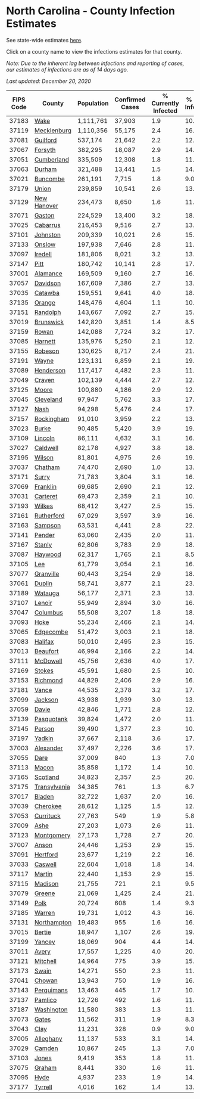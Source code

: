 # North Carolina - County Infection Estimates

See state-wide estimates [here](/infections/us-nc).

Click on a county name to view the infections estimates for that county.

*Note: Due to the inherent lag between infections and reporting of cases, our estimates of infections are as of 14 days ago.*

*Last updated: December 20, 2020*

|   FIPS Code |                       County |   Population |   Confirmed Cases |   % Currently Infected |   % Total Infected |
|-------------|------------------------------|--------------|-------------------|------------------------|--------------------|
|       37183 |                 [Wake](wake) |    1,111,761 |            37,903 |                    1.9 |               10.8 |
|       37119 |   [Mecklenburg](mecklenburg) |    1,110,356 |            55,175 |                    2.4 |               16.3 |
|       37081 |         [Guilford](guilford) |      537,174 |            21,642 |                    2.2 |               12.7 |
|       37067 |           [Forsyth](forsyth) |      382,295 |            18,087 |                    2.9 |               14.8 |
|       37051 |     [Cumberland](cumberland) |      335,509 |            12,308 |                    1.8 |               11.3 |
|       37063 |             [Durham](durham) |      321,488 |            13,441 |                    1.5 |               14.4 |
|       37021 |         [Buncombe](buncombe) |      261,191 |             7,715 |                    1.8 |                9.0 |
|       37179 |               [Union](union) |      239,859 |            10,541 |                    2.6 |               13.8 |
|       37129 |   [New Hanover](new-hanover) |      234,473 |             8,650 |                    1.6 |               11.6 |
|       37071 |             [Gaston](gaston) |      224,529 |            13,400 |                    3.2 |               18.3 |
|       37025 |         [Cabarrus](cabarrus) |      216,453 |             9,516 |                    2.7 |               13.8 |
|       37101 |         [Johnston](johnston) |      209,339 |            10,021 |                    2.6 |               15.1 |
|       37133 |             [Onslow](onslow) |      197,938 |             7,646 |                    2.8 |               11.5 |
|       37097 |           [Iredell](iredell) |      181,806 |             8,021 |                    3.2 |               13.6 |
|       37147 |                 [Pitt](pitt) |      180,742 |            10,141 |                    2.8 |               17.3 |
|       37001 |         [Alamance](alamance) |      169,509 |             9,160 |                    2.7 |               16.9 |
|       37057 |         [Davidson](davidson) |      167,609 |             7,386 |                    2.7 |               13.5 |
|       37035 |           [Catawba](catawba) |      159,551 |             9,641 |                    4.0 |               18.3 |
|       37135 |             [Orange](orange) |      148,476 |             4,604 |                    1.1 |               10.4 |
|       37151 |         [Randolph](randolph) |      143,667 |             7,092 |                    2.7 |               15.8 |
|       37019 |       [Brunswick](brunswick) |      142,820 |             3,851 |                    1.4 |                8.5 |
|       37159 |               [Rowan](rowan) |      142,088 |             7,724 |                    3.2 |               17.4 |
|       37085 |           [Harnett](harnett) |      135,976 |             5,250 |                    2.1 |               12.1 |
|       37155 |           [Robeson](robeson) |      130,625 |             8,717 |                    2.4 |               21.6 |
|       37191 |               [Wayne](wayne) |      123,131 |             6,859 |                    2.1 |               19.3 |
|       37089 |       [Henderson](henderson) |      117,417 |             4,482 |                    2.3 |               11.8 |
|       37049 |             [Craven](craven) |      102,139 |             4,444 |                    2.7 |               12.9 |
|       37125 |               [Moore](moore) |      100,880 |             4,186 |                    2.9 |               12.9 |
|       37045 |       [Cleveland](cleveland) |       97,947 |             5,762 |                    3.3 |               17.6 |
|       37127 |                 [Nash](nash) |       94,298 |             5,476 |                    2.4 |               17.9 |
|       37157 |     [Rockingham](rockingham) |       91,010 |             3,959 |                    2.2 |               13.1 |
|       37023 |               [Burke](burke) |       90,485 |             5,420 |                    3.9 |               19.2 |
|       37109 |           [Lincoln](lincoln) |       86,111 |             4,632 |                    3.1 |               16.2 |
|       37027 |         [Caldwell](caldwell) |       82,178 |             4,927 |                    3.8 |               18.1 |
|       37195 |             [Wilson](wilson) |       81,801 |             4,975 |                    2.6 |               19.6 |
|       37037 |           [Chatham](chatham) |       74,470 |             2,690 |                    1.0 |               13.2 |
|       37171 |               [Surry](surry) |       71,783 |             3,804 |                    3.1 |               16.2 |
|       37069 |         [Franklin](franklin) |       69,685 |             2,690 |                    2.1 |               12.2 |
|       37031 |         [Carteret](carteret) |       69,473 |             2,359 |                    2.1 |               10.2 |
|       37193 |             [Wilkes](wilkes) |       68,412 |             3,427 |                    2.5 |               15.9 |
|       37161 |     [Rutherford](rutherford) |       67,029 |             3,597 |                    3.9 |               16.4 |
|       37163 |           [Sampson](sampson) |       63,531 |             4,441 |                    2.8 |               22.9 |
|       37141 |             [Pender](pender) |       63,060 |             2,435 |                    2.0 |               11.9 |
|       37167 |             [Stanly](stanly) |       62,806 |             3,783 |                    2.9 |               18.8 |
|       37087 |           [Haywood](haywood) |       62,317 |             1,765 |                    2.1 |                8.5 |
|       37105 |                   [Lee](lee) |       61,779 |             3,054 |                    2.1 |               16.7 |
|       37077 |       [Granville](granville) |       60,443 |             3,254 |                    2.9 |               18.0 |
|       37061 |             [Duplin](duplin) |       58,741 |             3,877 |                    2.1 |               23.2 |
|       37189 |           [Watauga](watauga) |       56,177 |             2,371 |                    2.3 |               13.0 |
|       37107 |             [Lenoir](lenoir) |       55,949 |             2,894 |                    3.0 |               16.0 |
|       37047 |         [Columbus](columbus) |       55,508 |             3,207 |                    1.8 |               18.6 |
|       37093 |                 [Hoke](hoke) |       55,234 |             2,466 |                    2.1 |               14.4 |
|       37065 |       [Edgecombe](edgecombe) |       51,472 |             3,003 |                    2.1 |               18.5 |
|       37083 |           [Halifax](halifax) |       50,010 |             2,495 |                    2.3 |               15.8 |
|       37013 |         [Beaufort](beaufort) |       46,994 |             2,166 |                    2.2 |               14.0 |
|       37111 |         [McDowell](mcdowell) |       45,756 |             2,636 |                    4.0 |               17.8 |
|       37169 |             [Stokes](stokes) |       45,591 |             1,680 |                    2.5 |               10.9 |
|       37153 |         [Richmond](richmond) |       44,829 |             2,406 |                    2.9 |               16.7 |
|       37181 |               [Vance](vance) |       44,535 |             2,378 |                    3.2 |               17.3 |
|       37099 |           [Jackson](jackson) |       43,938 |             1,939 |                    3.0 |               13.4 |
|       37059 |               [Davie](davie) |       42,846 |             1,771 |                    2.8 |               12.7 |
|       37139 |     [Pasquotank](pasquotank) |       39,824 |             1,472 |                    2.0 |               11.5 |
|       37145 |             [Person](person) |       39,490 |             1,377 |                    2.3 |               10.6 |
|       37197 |             [Yadkin](yadkin) |       37,667 |             2,118 |                    3.6 |               17.5 |
|       37003 |       [Alexander](alexander) |       37,497 |             2,226 |                    3.6 |               17.5 |
|       37055 |                 [Dare](dare) |       37,009 |               840 |                    1.3 |                7.0 |
|       37113 |               [Macon](macon) |       35,858 |             1,172 |                    1.4 |               10.4 |
|       37165 |         [Scotland](scotland) |       34,823 |             2,357 |                    2.5 |               20.8 |
|       37175 | [Transylvania](transylvania) |       34,385 |               761 |                    1.3 |                6.7 |
|       37017 |             [Bladen](bladen) |       32,722 |             1,637 |                    2.0 |               16.3 |
|       37039 |         [Cherokee](cherokee) |       28,612 |             1,125 |                    1.5 |               12.4 |
|       37053 |       [Currituck](currituck) |       27,763 |               549 |                    1.9 |                5.8 |
|       37009 |                 [Ashe](ashe) |       27,203 |             1,073 |                    2.6 |               11.8 |
|       37123 |     [Montgomery](montgomery) |       27,173 |             1,728 |                    2.7 |               20.7 |
|       37007 |               [Anson](anson) |       24,446 |             1,253 |                    2.9 |               15.9 |
|       37091 |         [Hertford](hertford) |       23,677 |             1,219 |                    2.2 |               16.5 |
|       37033 |           [Caswell](caswell) |       22,604 |             1,018 |                    1.8 |               14.1 |
|       37117 |             [Martin](martin) |       22,440 |             1,153 |                    2.9 |               15.6 |
|       37115 |           [Madison](madison) |       21,755 |               721 |                    2.1 |                9.5 |
|       37079 |             [Greene](greene) |       21,069 |             1,425 |                    2.4 |               21.2 |
|       37149 |                 [Polk](polk) |       20,724 |               608 |                    1.4 |                9.3 |
|       37185 |             [Warren](warren) |       19,731 |             1,012 |                    4.3 |               16.1 |
|       37131 |   [Northampton](northampton) |       19,483 |               955 |                    1.6 |               16.9 |
|       37015 |             [Bertie](bertie) |       18,947 |             1,107 |                    2.6 |               19.0 |
|       37199 |             [Yancey](yancey) |       18,069 |               904 |                    4.4 |               14.7 |
|       37011 |               [Avery](avery) |       17,557 |             1,225 |                    4.0 |               20.8 |
|       37121 |         [Mitchell](mitchell) |       14,964 |               775 |                    3.9 |               15.1 |
|       37173 |               [Swain](swain) |       14,271 |               550 |                    2.3 |               11.5 |
|       37041 |             [Chowan](chowan) |       13,943 |               750 |                    1.9 |               16.6 |
|       37143 |     [Perquimans](perquimans) |       13,463 |               445 |                    1.7 |               10.2 |
|       37137 |           [Pamlico](pamlico) |       12,726 |               492 |                    1.6 |               11.9 |
|       37187 |     [Washington](washington) |       11,580 |               383 |                    1.3 |               11.0 |
|       37073 |               [Gates](gates) |       11,562 |               311 |                    1.9 |                8.3 |
|       37043 |                 [Clay](clay) |       11,231 |               328 |                    0.9 |                9.0 |
|       37005 |       [Alleghany](alleghany) |       11,137 |               533 |                    3.1 |               14.8 |
|       37029 |             [Camden](camden) |       10,867 |               245 |                    1.3 |                7.0 |
|       37103 |               [Jones](jones) |        9,419 |               353 |                    1.8 |               11.8 |
|       37075 |             [Graham](graham) |        8,441 |               330 |                    1.6 |               11.8 |
|       37095 |                 [Hyde](hyde) |        4,937 |               233 |                    1.9 |               14.1 |
|       37177 |           [Tyrrell](tyrrell) |        4,016 |               162 |                    1.4 |               13.9 |